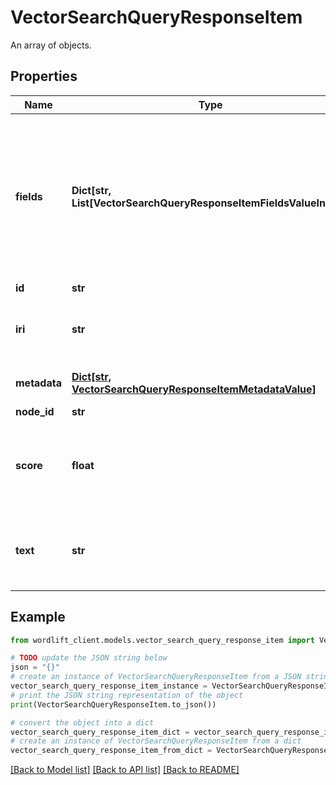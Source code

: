 # VectorSearchQueryResponseItem

An array of objects.

## Properties

Name | Type | Description | Notes
------------ | ------------- | ------------- | -------------
**fields** | **Dict[str, List[VectorSearchQueryResponseItemFieldsValueInner]]** | Map of extra retrieved fields. The values of the requested fields are always returned in an array.If no value is found an empty array is returned. | [optional] 
**id** | **str** |  | [optional] 
**iri** | **str** | The IRI of the entity that this node belongs to. | 
**metadata** | [**Dict[str, VectorSearchQueryResponseItemMetadataValue]**](VectorSearchQueryResponseItemMetadataValue.md) | A nodes extra metadata. | [optional] 
**node_id** | **str** | A nodes id. | 
**score** | **float** | The similarity score between the node and the query embeddings. | 
**text** | **str** | The text of a node from which the embeddings were generated. | 

## Example

```python
from wordlift_client.models.vector_search_query_response_item import VectorSearchQueryResponseItem

# TODO update the JSON string below
json = "{}"
# create an instance of VectorSearchQueryResponseItem from a JSON string
vector_search_query_response_item_instance = VectorSearchQueryResponseItem.from_json(json)
# print the JSON string representation of the object
print(VectorSearchQueryResponseItem.to_json())

# convert the object into a dict
vector_search_query_response_item_dict = vector_search_query_response_item_instance.to_dict()
# create an instance of VectorSearchQueryResponseItem from a dict
vector_search_query_response_item_from_dict = VectorSearchQueryResponseItem.from_dict(vector_search_query_response_item_dict)
```
[[Back to Model list]](../README.md#documentation-for-models) [[Back to API list]](../README.md#documentation-for-api-endpoints) [[Back to README]](../README.md)


